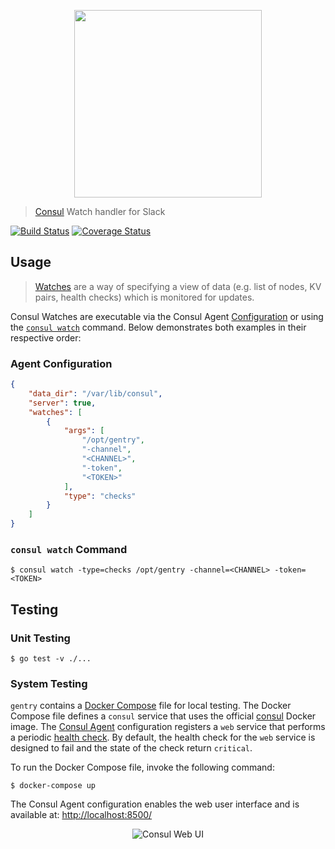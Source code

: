 <p align="center">
    <a href="https://github.com/pennsignals/gentry"><img src="https://rawgit.com/jasonwalsh/d6ab09f72bafa5774c253c736087c089/raw/f813b33b6ccf7bda410436054b48b0a2756e8238/gentry.svg" width="300"></a>
</p>

> [Consul](https://www.consul.io/) Watch handler for Slack

[![Build Status](https://img.shields.io/travis/pennsignals/gentry.svg?style=flat-square)](https://travis-ci.org/pennsignals/gentry) [![Coverage Status](https://img.shields.io/coveralls/github/pennsignals/gentry.svg?style=flat-square)](https://coveralls.io/github/pennsignals/gentry)

## Usage

> [Watches](https://www.consul.io/docs/agent/watches.html) are a way of specifying a view of data (e.g. list of nodes, KV pairs, health checks) which is monitored for updates.

Consul Watches are executable via the Consul Agent [Configuration](https://www.consul.io/docs/agent/options.html) or using the [`consul watch`](https://www.consul.io/docs/commands/watch.html) command. Below demonstrates both examples in their respective order:

### Agent Configuration

```json
{
    "data_dir": "/var/lib/consul",
    "server": true,
    "watches": [
        {
            "args": [
                "/opt/gentry",
                "-channel",
                "<CHANNEL>",
                "-token",
                "<TOKEN>"
            ],
            "type": "checks"
        }
    ]
}
```

### `consul watch` Command

    $ consul watch -type=checks /opt/gentry -channel=<CHANNEL> -token=<TOKEN>

## Testing

### Unit Testing

    $ go test -v ./...

### System Testing

`gentry` contains a [Docker Compose](https://github.com/pennsignals/gentry/blob/master/docker-compose.yml) file for local testing. The Docker Compose file defines a `consul` service that uses the official [consul](https://hub.docker.com/_/consul/) Docker image. The [Consul Agent](https://www.consul.io/docs/agent/basics.html) configuration registers a `web` service that performs a periodic [health check](https://www.consul.io/docs/agent/checks.html). By default, the health check for the `web` service is designed to fail and the state of the check return `critical`.

To run the Docker Compose file, invoke the following command:

    $ docker-compose up

The Consul Agent configuration enables the web user interface and is available at: [http://localhost:8500/](http://localhost:8500/)

<p align="center">
    <img src="https://user-images.githubusercontent.com/2184329/32913884-b3ffaad4-cae1-11e7-9435-2e409a1031c1.png" alt="Consul Web UI">
</p>
